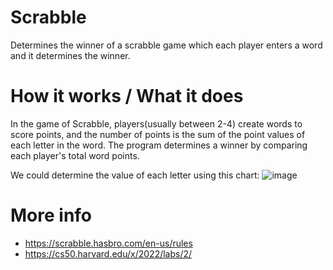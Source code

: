 # Scrabble
Determines the winner of a scrabble game which each player enters a word and it determines the winner.

# How it works / What it does

In the game of Scrabble, players(usually between 2-4) create words to score points, and the number of points is the sum of the point values of each letter in the word. 
The program determines a winner by comparing each player's total word points.

We could determine the value of each letter using this chart:
![image](https://user-images.githubusercontent.com/100564040/176275920-0a0af11a-f056-4f46-97d2-89947af384c7.png)

# More info
- https://scrabble.hasbro.com/en-us/rules
- https://cs50.harvard.edu/x/2022/labs/2/
